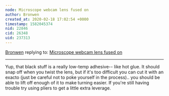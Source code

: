 ```yaml
---
node: Microscope webcam lens fused on
author: Bronwen
created_at: 2020-02-18 17:02:54 +0000
timestamp: 1582045374
nid: 22846
cid: 26348
uid: 237313
---
```




[Bronwen](../profile/Bronwen) replying to: [Microscope webcam lens fused on](../notes/Meculus/02-18-2020/microscope-webcam-lens-fused-on)

----
Yup, that black stuff is a really low-temp adhesive-- like hot glue. It should snap off when you twist the lens, but if it's too difficult you can cut it with an exacto (just be careful not to poke yourself in the process).. you should be able to lift off enough of it to make turning easier. If you're still having trouble try using pliers to get a little extra leverage. 